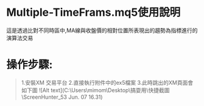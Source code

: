 Multiple-TimeFrams.mq5使用說明
==================

這是透過比對不同時區中,MA線與收盤價的相對位置所表現出的趨勢為指標進行的演算法交易

操作步驟:
================

>1.安裝XM 交易平台
>2.直接執行附件中的ex5檔案
>3.此時跳出的XM頁面會如下圖
>![Alt text](C:\Users\mimom\Desktop\搞耍用\快捷截圖\ScreenHunter_53 Jun. 07 16.31)

